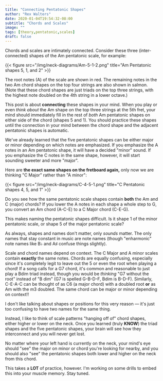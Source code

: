 ```yaml
---
title: "Connecting Pentatonic Shapes"
author: "Rex Walters"
date: 2020-01-04T19:54:32-08:00
subtitle: "Chords and Scales"
image: ""
tags: [theory,pentatonic,scales]
draft: false
---
```


Chords and scales are intimately connected. Consider these three (inter-connected) shapes of the Am pentatonic scale, for example:

<!--more-->

<div class="text-center">
{{< figure src="/img/neck-diagrams/Am-5-1-2.png" title="Am Pentatonic shapes 5, 1, and 2" >}}
</div>

The root notes (A) of the scale are shown in red. The remaining notes in the two Am chord shapes on the top four strings are also shown in salmon. (Note that these chord shapes are just triads on the top three strings, with the highest note doubled on the 4th string in a lower octave.)

This post is about **connecting** these shapes in your mind. When you play or even *think about* the Am shape on the top three strings at the 5th fret, your mind should immediately fill in the rest of *both* Am pentatonic shapes on either side of the chord (shapes 5 and 1). You should practice these shapes until the connection in your mind between the chord shape and the adjacent pentatonic shapes is automatic.

We've already learned that the five pentatonic shapes can be either major or minor depending on which notes are emphasized. If you emphasize the A notes in an Am pentatonic shape, it will have a decided "minor" sound. If you emphasize the C notes in the same shape, however, it will start sounding sweeter and more "major".

Here are **the exact same shapes on the fretboard again,** only now we are thinking "C Major" rather than "A minor":

<div class="text-center">
{{< figure src="/img/neck-diagrams/C-4-5-1.png" title="C Pentatonic shapes 4, 5, and 1" >}}
</div>

Do you see how the same pentatonic scale shapes contain **both** the Am and C (major) chords? If you lower the A notes in each shape a whole step to G, you convert an Am chord (A-C-E) to a C Major chord (C-E-G).

This makes naming the pentatonic shapes difficult. Is it shape 1 of the minor pentatonic scale, or shape 5 of the major pentatonic scale?

As always, shapes and names don't matter, only *sounds* matter. The only names that stay constant in music are note names (though "enharmonic" note names like B&flat; and A&sharp; confuse things slightly).

Scale and chord names depend on context. The C Major and A minor scales contain **exactly** the same notes. Chords are equally confusing, especially since it's completely legit to leave out the 5 or even the root when playing a chord! If a song calls for a G7 chord, it's common and reasonable to just play a Bdim triad instead, though you would be *thinking* "G7 without the root" instead of "B dim" (G7 is spelled G-B-D-F, Bdim is B-D-F). Similarly, C-E-A-C can be thought of as C6 (a major chord) with a doubled root **or** as Am with the m3 doubled. The same chord can be major or minor depending on context!!

I don't like talking about shapes or positions for this very reason &mdash; it's just too confusing to have two names for the same thing.

Instead, I like to think of scale patterns "hanging off of" chord shapes, either higher or lower on the neck. Once you learned (truly **KNOW**) the triad shapes and the five pentatonic shapes, your brain will see how they interconnect and you will never get lost.

No matter where your left hand is currently on the neck, your mind's eye should "see" the major on minor or chord you're looking for nearby, and you should also "see" the pentatonic shapes both lower and higher on the neck from this chord.

This takes a **LOT** of practice, however. I'm working on some drills to embed this into your muscle memory. Stay tuned.

